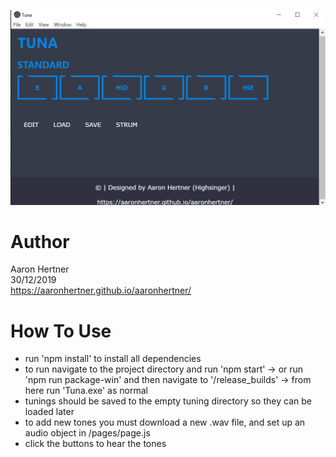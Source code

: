 ![](Tuna-Main.png)		
# Author    
Aaron Hertner		
30/12/2019		
https://aaronhertner.github.io/aaronhertner/		

# How To Use
- run 'npm install' to install all dependencies
- to run navigate to the project directory and run 'npm start'
	-> or run 'npm run package-win' and then navigate to '/release_builds'
	-> from here run 'Tuna.exe' as normal
- tunings should be saved to the empty tuning directory so they can be loaded
  later
- to add new tones you must download a new .wav file, and set up an audio object
  in /pages/page.js
- click the buttons to hear the tones
